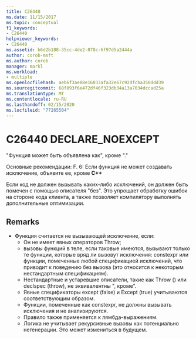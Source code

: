 ```yaml
---
title: C26440
ms.date: 11/15/2017
ms.topic: conceptual
f1_keywords:
- C26440
helpviewer_keywords:
- C26440
ms.assetid: b6d2b188-35cc-4de2-878c-6f97d5a2444a
author: corob-msft
ms.author: corob
manager: markl
ms.workload:
- multiple
ms.openlocfilehash: aeb6f3ae88e16033afa32e67c92dfcba350ddd39
ms.sourcegitcommit: 68f893f6e472df46f323db34a13a7034dccad25a
ms.translationtype: MT
ms.contentlocale: ru-RU
ms.lasthandoff: 02/15/2020
ms.locfileid: "77265504"
---
```

# <a name="c26440-declare_noexcept"></a>C26440 DECLARE_NOEXCEPT
"Функция может быть объявлена как", кроме "."

Основные рекомендации: F. 6: Если функция не может создавать исключение, объявите ее, кроме **C++**

Если код не должен вызывать каких-либо исключений, он должен быть помечен с помощью описателя "без". Это упрощает обработку ошибок на стороне кода клиента, а также позволяет компилятору выполнять дополнительные оптимизации.

## <a name="remarks"></a>Remarks
- Функция считается не вызывающей исключение, если:
  - Он не имеет явных операторов Throw;
  - вызовы функций в теле, если таковые имеются, вызывают только те функции, которые вряд ли вызовут исключения: constexpr или функции, помеченные любой спецификацией исключений, что приводит к поведению без вызова (это относится к некоторым нестандартным спецификациям).
  - Нестандартные и устаревшие описатели, такие как Throw () или declspec (throw), не эквивалентны ", кроме".
  - Явные спецификаторы except (false) и Except (true) учитываются соответствующим образом.
  - Функции, помеченные как constexpr, не должны вызывать исключения и не анализируются.
  - Правило также применяется к лямбда-выражениям.
  - Логика не учитывает рекурсивные вызовы как потенциально негенерации. Это может измениться в будущем.

